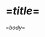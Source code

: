 <?nextrec?>
<?output "../../web/creed/practopians-creed-=$seq$=.md"?>
=$title$=
====================

=$body$=
<?loop?>
